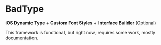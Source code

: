 # BadType

**iOS Dynamic Type** + **Custom Font Styles** + **Interface Builder** (Optional)

This framework is functional, but right now, requires some work, mostly documentation.
